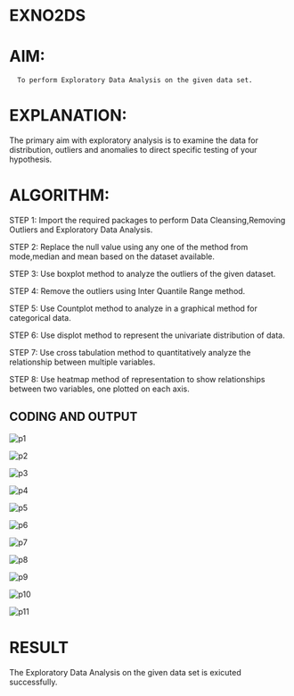 # EXNO2DS
# AIM:
      To perform Exploratory Data Analysis on the given data set.
      
# EXPLANATION:
  The primary aim with exploratory analysis is to examine the data for distribution, outliers and anomalies to direct specific testing of your hypothesis.
  
# ALGORITHM:
STEP 1: Import the required packages to perform Data Cleansing,Removing Outliers and Exploratory Data Analysis.

STEP 2: Replace the null value using any one of the method from mode,median and mean based on the dataset available.

STEP 3: Use boxplot method to analyze the outliers of the given dataset.

STEP 4: Remove the outliers using Inter Quantile Range method.

STEP 5: Use Countplot method to analyze in a graphical method for categorical data.

STEP 6: Use displot method to represent the univariate distribution of data.

STEP 7: Use cross tabulation method to quantitatively analyze the relationship between multiple variables.

STEP 8: Use heatmap method of representation to show relationships between two variables, one plotted on each axis.

## CODING AND OUTPUT
![p1](https://github.com/user-attachments/assets/6b0a25d9-93c5-4035-911d-9ed7d1561c0b)

![p2](https://github.com/user-attachments/assets/7447eea7-b738-4332-ac20-c05d2ac063ed)

![p3](https://github.com/user-attachments/assets/6c2486ae-7a69-481e-8524-8471d6c324bb)

![p4](https://github.com/user-attachments/assets/2ccb33a2-60d7-486b-9935-9fcdf152563f)

![p5](https://github.com/user-attachments/assets/55948dbf-94d2-428b-9577-d778f0681ad4)

![p6](https://github.com/user-attachments/assets/d854450c-0fde-40a2-adbb-b2e945d78c7d)

![p7](https://github.com/user-attachments/assets/944a4558-5f82-44af-b02c-d8879eb12100)

![p8](https://github.com/user-attachments/assets/b0975ff3-5c4f-4a2c-b56e-18a45e840c4d)

![p9](https://github.com/user-attachments/assets/977a6a27-fd3f-4e78-8f9f-8d03f572ace3)

![p10](https://github.com/user-attachments/assets/30995ca8-afc6-4acb-911a-f05a9aaf6b60)

![p11](https://github.com/user-attachments/assets/2469731f-c36a-4c08-bde9-0a2bd7618a7a)


# RESULT
The Exploratory Data Analysis on the given data set is exicuted successfully.
